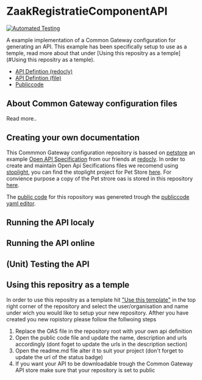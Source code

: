 # ZaakRegistratieComponentAPI
[![Automated Testing](https://github.com/CommonGateway/ZaakRegistratieComponent/actions/workflows/tests.yml/badge.svg)](https://github.com/CommonGateway/ZaakRegistratieComponent/actions/workflows/tests.yml)

A example implementation of a Common Gateway configuration for generating an API. This example has been specifically setup to use as a temple, read more about that under [Using this repositry as a temple](#Using this repositry as a temple).

- [API Defintion (redocly)](https://redocly.github.io/redoc/?url=https://raw.githubusercontent.com/CommonGateway/ZaakRegistratieComponent/main/OAS.yaml&nocors)
- [API Defintion (file)](https://github.com/CommonGateway/ZaakRegistratieComponent/blob/main/OAS.yaml)
- [Publiccode](https://github.com/CommonGateway/ZaakRegistratieComponent/blob/main/publiccode.yaml)

## About Common Gateway configuration files
Read more..

## Creating your own documentation
This Commmon Gateway configuration repository is bassed on [petstore](https://redocly.github.io/redoc/) an example [Open API Specification]([https://redocly.com/docs/openapi/reference-docs-example/overview/](https://swagger.io/specification/)) from our friends at [redocly](https://redocly.com/docs/). In order to create and maintain Open Api Secifications files we recomend using [stoplight](), you can find the stoplight project for Pet Store [here](https://conduction.stoplight.io/docs/pet-store/branches/main/ls7mp80wwy88k-swagger-petstore). For convience purpose a copy of the Pet strore oas is stored in this repository [here](https://github.com/CommonGateway/ZaakRegistratieComponent/blob/main/OAS.yaml).

The [public code](https://yml.publiccode.tools/) for this ropository was genereted trough the [publiccode yaml editor](https://publiccode-editor.developers.italia.it/).

## Running the API localy

## Running the API online

## (Unit) Testing the API

## Using this repositry as a temple
In order to use this repositry as a template hit ["Use this template"](https://github.com/CommonGateway/PetStore/generate) in the top right corner of the repository and select the user/organisation and name under wich you would like to setup your new repository. Afther you have created you new ropistory please follow the follwoing steps

1. Replace the OAS file in the repository root with your own api definition
2. Open the public code file and update the name, description and urls accordingly (dont foget to update the urls in the description section)
3. Open the readme.md file alter it to suit your project (don't forget to update the url of the status badge)
4. If you want your API to be downloadable trough the Common Gateway API store make sure that your repository is set to public
